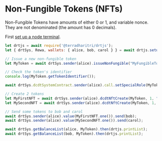# Non-Fungible Tokens (NFTs)

Non-Fungible Tokens have amounts of either 0 or 1, and variable nonce. They are not denominated (the amount has 0 decimals).

First [set up a node terminal](../../../../tutorial/src/interaction/interaction-basic.md).

```javascript
let drtjs = await require('@terradharitri/drtjs');
let { drtSys, Rewa, wallets: { alice, bob, carol } } = await drtjs.setupInteractive("local-testnet");

// Issue a new non-fungible token
let MyToken = await drtSys.sender(alice).issueNonFungible("MyFungibleToken", "MYTOKEN");

// Check the token's identifier
console.log(MyToken.getTokenIdentifier());

await drtSys.dcdtSystemContract.sender(alice).call.setSpecialRole(MyToken, alice, "DCDTRoleNFTCreate");

// Create 2 tokens
let MyFirstNFT = await drtSys.sender(alice).dcdtNftCreate(MyToken, 1, "MyFirstNFT", 0, "", "", "https://example.com");
let MySecondNFT = await drtSys.sender(alice).dcdtNftCreate(MyToken, 1, "MySecondNFT", 0, "", "", "https://example.com");

// Send some tokens to bob and carol
await drtSys.sender(alice).value(MyFirstNFT.one()).send(bob);
await drtSys.sender(alice).value(MySecondNFT.one()).send(carol);

await drtSys.getBalanceList(alice, MyToken).then(drtjs.printList);
await drtSys.getBalanceList(bob, MyToken).then(drtjs.printList);
```
